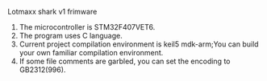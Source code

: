 Lotmaxx shark v1 frimware

1. The microcontroller is STM32F407VET6.
2. The program uses C language.
3. Current project compilation environment is keil5 mdk-arm;You can build your own familiar compilation environment.
4. If some file comments are garbled, you can set the encoding to GB2312(996).

